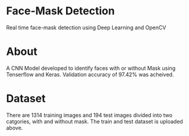 # Face-Mask Detection
Real time face-mask detection using Deep Learning and OpenCV

# About
A CNN Model developed to identify faces with or without Mask using Tenserflow and Keras. Validation accuracy of 97.42% was acheived. 

# Dataset
There are 1314 training images and 194 test images divided into two catgories, with and without mask. The train and test dataset is uploaded above.
